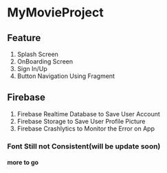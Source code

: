 # MyMovieProject

## Feature
1. Splash Screen
2. OnBoarding Screen
3. Sign In/Up
4. Button Navigation Using Fragment

## Firebase
1. Firebase Realtime Database to Save User Account
2. Firebase Storage to Save User Profile Picture
3. Firebase Crashlytics to Monitor the Error on App
### Font Still not Consistent(will be update soon)

#### more to go
